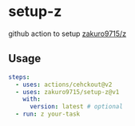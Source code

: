 # setup-z

github action to setup [zakuro9715/z](https://github.com/zakuro9715/z)

## Usage

```yaml
steps:
  - uses: actions/cehckout@v2
  - uses: zakuro9715/setup-z@v1
    with:
      version: latest # optional
  - run: z your-task
```
